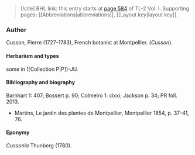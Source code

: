 > [!cite] BHL link: this entry starts at [page 584](https://www.biodiversitylibrary.org/item/103414#page/632/mode/1up) of TL-2 Vol. I.
> Supporting pages: [[Abbreviations|abbreviations]], [[Layout key|layout key]].

### Author

Cusson, Pierre (1727-1783), French botanist at Montpellier. (*Cusson*).

#### Herbarium and types

some in [[Collection P|P]]-JU.

#### Bibliography and biography

Barnhart 1: 407; Bossert p. 90; Colmeiro 1: clxxi; Jackson p. 34; PR foll. 2013.
- Martins, Le jardin des plantes de Montpellier, Montpellier 1854, p. 37-41, 76.

#### Eponymy

*Cussonia* Thunberg (1780).

